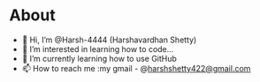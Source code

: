 # About

- 👋 Hi, I’m @Harsh-4444 (Harshavardhan Shetty)
- 👀 I’m interested in learning how to code...
- 🌱 I’m currently learning how to use GitHub 
- 📫 How to reach me :my gmail - @harshshetty422@gmail.com

<!---
Harsh-4444/Harsh-4444 is a ✨ special ✨ repository because its `README.md` (this file) appears on your GitHub profile.
You can click the Preview link to take a look at your changes.
--->
